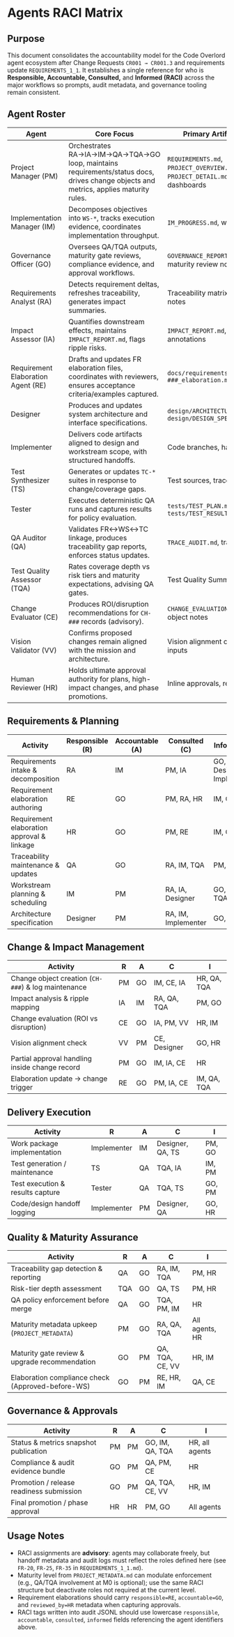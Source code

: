 # Agents RACI Matrix

## Purpose
This document consolidates the accountability model for the Code Overlord agent ecosystem after Change Requests `CR001 → CR001.3` and requirements update `REQUIREMENTS_1_1`. It establishes a single reference for who is **Responsible, Accountable, Consulted,** and **Informed (RACI)** across the major workflows so prompts, audit metadata, and governance tooling remain consistent.

## Agent Roster
| Agent | Core Focus | Primary Artifacts / Signals |
| --- | --- | --- |
| Project Manager (PM) | Orchestrates RA→IA→IM→QA→TQA→GO loop, maintains requirements/status docs, drives change objects and metrics, applies maturity rules. | `REQUIREMENTS.md`, `PROJECT_OVERVIEW.md`, `PROJECT_DETAIL.md`, `CHANGELOG.md`, dashboards |
| Implementation Manager (IM) | Decomposes objectives into `WS-*`, tracks execution evidence, coordinates implementation throughput. | `IM_PROGRESS.md`, workstream tables |
| Governance Officer (GO) | Oversees QA/TQA outputs, maturity gate reviews, compliance evidence, and approval workflows. | `GOVERNANCE_REPORT.md`, audit JSONL, maturity review notes |
| Requirements Analyst (RA) | Detects requirement deltas, refreshes traceability, generates impact summaries. | Traceability matrix, requirement notes |
| Impact Assessor (IA) | Quantifies downstream effects, maintains `IMPACT_REPORT.md`, flags ripple risks. | `IMPACT_REPORT.md`, WS/FR annotations |
| Requirement Elaboration Agent (RE) | Drafts and updates FR elaboration files, coordinates with reviewers, ensures acceptance criteria/examples captured. | `docs/requirements/elaborations/FR-###_elaboration.md` |
| Designer | Produces and updates system architecture and interface specifications. | `design/ARCHITECTURE.md`, `design/DESIGN_SPEC.md` |
| Implementer | Delivers code artifacts aligned to design and workstream scope, with structured handoffs. | Code branches, handoff records |
| Test Synthesizer (TS) | Generates or updates `TC-*` suites in response to change/coverage gaps. | Test sources, traceability links |
| Tester | Executes deterministic QA runs and captures results for policy evaluation. | `tests/TEST_PLAN.md`, `tests/TEST_RESULTS*.md` |
| QA Auditor (QA) | Validates FR↔WS↔TC linkage, produces traceability gap reports, enforces status updates. | `TRACE_AUDIT.md`, traceability matrix |
| Test Quality Assessor (TQA) | Rates coverage depth vs risk tiers and maturity expectations, advising QA gates. | Test Quality Summary tables |
| Change Evaluator (CE) | Produces ROI/disruption recommendations for `CH-###` records (advisory). | `CHANGE_EVALUATION.md`, change object notes |
| Vision Validator (VV) | Confirms proposed changes remain aligned with the mission and architecture. | Vision alignment comments, CE inputs |
| Human Reviewer (HR) | Holds ultimate approval authority for plans, high-impact changes, and phase promotions. | Inline approvals, release sign-offs |

## Requirements & Planning
| Activity | Responsible (R) | Accountable (A) | Consulted (C) | Informed (I) |
| --- | --- | --- | --- | --- |
| Requirements intake & decomposition | RA | IM | PM, IA | GO, QA, Designer, Implementer |
| Requirement elaboration authoring | RE | GO | PM, RA, HR | IM, QA |
| Requirement elaboration approval & linkage | HR | GO | PM, RE | IM, QA, CE |
| Traceability maintenance & updates | QA | GO | RA, IM, TQA | PM, HR |
| Workstream planning & scheduling | IM | PM | RA, IA, Designer | GO, QA, TQA |
| Architecture specification | Designer | PM | RA, IM, Implementer | GO, QA |

## Change & Impact Management
| Activity | R | A | C | I |
| --- | --- | --- | --- | --- |
| Change object creation (`CH-###`) & log maintenance | PM | GO | IM, CE, IA | HR, QA, TQA |
| Impact analysis & ripple mapping | IA | IM | RA, QA, TQA | PM, GO |
| Change evaluation (ROI vs disruption) | CE | GO | IA, PM, VV | HR, IM |
| Vision alignment check | VV | PM | CE, Designer | GO, HR |
| Partial approval handling inside change record | PM | GO | IM, IA, CE | HR |
| Elaboration update → change trigger | RE | GO | PM, IA, CE | IM, QA, TQA |

## Delivery Execution
| Activity | R | A | C | I |
| --- | --- | --- | --- | --- |
| Work package implementation | Implementer | IM | Designer, QA, TS | PM, GO |
| Test generation / maintenance | TS | QA | TQA, IA | IM, PM |
| Test execution & results capture | Tester | QA | TQA, TS | GO, PM |
| Code/design handoff logging | Implementer | PM | Designer, QA | GO, HR |

## Quality & Maturity Assurance
| Activity | R | A | C | I |
| --- | --- | --- | --- | --- |
| Traceability gap detection & reporting | QA | GO | RA, IM, TQA | PM, HR |
| Risk-tier depth assessment | TQA | GO | QA, TS | PM, HR |
| QA policy enforcement before merge | QA | GO | TQA, PM, IM | HR |
| Maturity metadata upkeep (`PROJECT_METADATA`) | PM | GO | RA, QA, TQA | All agents, HR |
| Maturity gate review & upgrade recommendation | GO | PM | QA, TQA, CE, VV | HR, IM |
| Elaboration compliance check (Approved-before-WS) | GO | PM | RE, HR, IM | QA, CE |

## Governance & Approvals
| Activity | R | A | C | I |
| --- | --- | --- | --- | --- |
| Status & metrics snapshot publication | PM | PM | GO, IM, QA, TQA | HR, all agents |
| Compliance & audit evidence bundle | GO | PM | QA, PM, CE | HR |
| Promotion / release readiness submission | GO | PM | QA, TQA, CE, VV | HR, IM |
| Final promotion / phase approval | HR | HR | PM, GO | All agents |

## Usage Notes
- RACI assignments are **advisory**: agents may collaborate freely, but handoff metadata and audit logs must reflect the roles defined here (see `FR-20`, `FR-25`, `FR-35` in `REQUIREMENTS_1_1.md`).
- Maturity level from `PROJECT_METADATA.md` can modulate enforcement (e.g., QA/TQA involvement at M0 is optional); use the same RACI structure but deactivate roles not required at the current level.
- Requirement elaborations should carry `responsible=RE`, `accountable=GO`, and `reviewed_by=HR` metadata when capturing approvals.
- RACI tags written into audit JSONL should use lowercase `responsible`, `accountable`, `consulted`, `informed` fields referencing the agent identifiers above.
